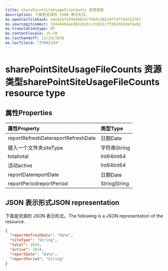 ```yaml
---
title: sharePointSiteUsageFileCounts 资源类型
description: 下面是资源的 JSON 表示形式。
ms.openlocfilehash: ade81efa7494983a7f4b3c565c0ff4f7de532f67
ms.sourcegitcommit: 334e84b4aed63162bcc31831cffd6d363dafee02
ms.translationtype: MT
ms.contentlocale: zh-CN
ms.lasthandoff: 11/29/2018
ms.locfileid: "27042143"
---
```

# <a name="sharepointsiteusagefilecounts-resource-type"></a><span data-ttu-id="91f7d-103">sharePointSiteUsageFileCounts 资源类型</span><span class="sxs-lookup"><span data-stu-id="91f7d-103">sharePointSiteUsageFileCounts resource type</span></span>

## <a name="properties"></a><span data-ttu-id="91f7d-104">属性</span><span class="sxs-lookup"><span data-stu-id="91f7d-104">Properties</span></span>

| <span data-ttu-id="91f7d-105">属性</span><span class="sxs-lookup"><span data-stu-id="91f7d-105">Property</span></span>          | <span data-ttu-id="91f7d-106">类型</span><span class="sxs-lookup"><span data-stu-id="91f7d-106">Type</span></span>   |
| :---------------- | :----- |
| <span data-ttu-id="91f7d-107">reportRefreshDate</span><span class="sxs-lookup"><span data-stu-id="91f7d-107">reportRefreshDate</span></span> | <span data-ttu-id="91f7d-108">日期</span><span class="sxs-lookup"><span data-stu-id="91f7d-108">Date</span></span>   |
| <span data-ttu-id="91f7d-109">键入一个文件夹</span><span class="sxs-lookup"><span data-stu-id="91f7d-109">siteType</span></span>          | <span data-ttu-id="91f7d-110">字符串</span><span class="sxs-lookup"><span data-stu-id="91f7d-110">String</span></span> |
| <span data-ttu-id="91f7d-111">total</span><span class="sxs-lookup"><span data-stu-id="91f7d-111">total</span></span>             | <span data-ttu-id="91f7d-112">Int64</span><span class="sxs-lookup"><span data-stu-id="91f7d-112">Int64</span></span>  |
| <span data-ttu-id="91f7d-113">活动</span><span class="sxs-lookup"><span data-stu-id="91f7d-113">active</span></span>            | <span data-ttu-id="91f7d-114">Int64</span><span class="sxs-lookup"><span data-stu-id="91f7d-114">Int64</span></span>  |
| <span data-ttu-id="91f7d-115">reportDate</span><span class="sxs-lookup"><span data-stu-id="91f7d-115">reportDate</span></span>        | <span data-ttu-id="91f7d-116">日期</span><span class="sxs-lookup"><span data-stu-id="91f7d-116">Date</span></span>   |
| <span data-ttu-id="91f7d-117">reportPeriod</span><span class="sxs-lookup"><span data-stu-id="91f7d-117">reportPeriod</span></span>      | <span data-ttu-id="91f7d-118">String</span><span class="sxs-lookup"><span data-stu-id="91f7d-118">String</span></span> |

## <a name="json-representation"></a><span data-ttu-id="91f7d-119">JSON 表示形式</span><span class="sxs-lookup"><span data-stu-id="91f7d-119">JSON representation</span></span>

<span data-ttu-id="91f7d-120">下面是资源的 JSON 表示形式。</span><span class="sxs-lookup"><span data-stu-id="91f7d-120">The following is a JSON representation of the resource.</span></span>

<!-- {
  "blockType": "resource",
  "@odata.type": "microsoft.graph.sharePointSiteUsageFileCounts"
} -->

```json
{
  "reportRefreshDate": "Date", 
  "siteType": "String", 
  "total": 1024, 
  "active": 1024, 
  "reportDate": "Date", 
  "reportPeriod": "String"
}
```
